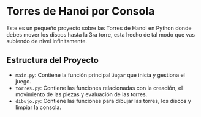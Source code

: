 # Torres de Hanoi por Consola
Este es un pequeño proyecto sobre las Torres de Hanoi en Python donde debes mover los discos hasta la 3ra torre, esta hecho de tal modo que vas subiendo de nivel infinitamente.

## Estructura del Proyecto
- `main.py`: Contiene la función principal `Jugar` que inicia y gestiona el juego.
- `torres.py`: Contiene las funciones relacionadas con la creación, el movimiento de las piezas y evaluación de las torres.
- `dibujo.py`: Contiene las funciones para dibujar las torres, los discos y limpiar la consola.
